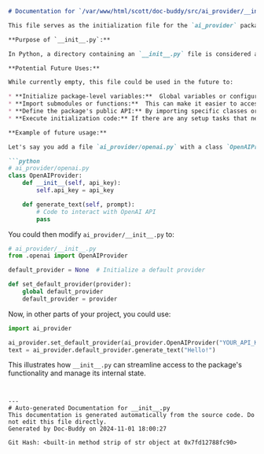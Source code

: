 ```markdown
# Documentation for `/var/www/html/scott/doc-buddy/src/ai_provider/__init__.py`

This file serves as the initialization file for the `ai_provider` package.  Currently, it appears to be a placeholder, as it doesn't contain any actual code defining functions, classes, or variables.  Its presence, however, is crucial for Python to recognize `ai_provider` as a package.

**Purpose of `__init__.py`:**

In Python, a directory containing an `__init__.py` file is considered a package. This file can be empty, but its presence signals to the Python interpreter that the directory should be treated as a collection of modules rather than just a regular directory.

**Potential Future Uses:**

While currently empty, this file could be used in the future to:

* **Initialize package-level variables:**  Global variables or configurations related to the AI provider could be defined here.
* **Import submodules or functions:**  This can make it easier to access functionality within the `ai_provider` package from external modules. For example, if you had a module `ai_provider/openai.py`, you could add `from . import openai` to this `__init__.py` file. This would allow you to use `ai_provider.openai` directly from other parts of your project.
* **Define the package's public API:** By importing specific classes or functions into the `__init__.py` namespace, you can control which parts of the package are directly accessible to users. This helps to create a clean and well-defined interface.
* **Execute initialization code:** If there are any setup tasks that need to be performed when the `ai_provider` package is imported, the code for those tasks can be placed in this file.

**Example of future usage:**

Let's say you add a file `ai_provider/openai.py` with a class `OpenAIProvider`:

```python
# ai_provider/openai.py
class OpenAIProvider:
    def __init__(self, api_key):
        self.api_key = api_key

    def generate_text(self, prompt):
        # Code to interact with OpenAI API
        pass
```

You could then modify `ai_provider/__init__.py` to:

```python
# ai_provider/__init__.py
from .openai import OpenAIProvider

default_provider = None  # Initialize a default provider

def set_default_provider(provider):
    global default_provider
    default_provider = provider
```

Now, in other parts of your project, you could use:

```python
import ai_provider

ai_provider.set_default_provider(ai_provider.OpenAIProvider("YOUR_API_KEY"))
text = ai_provider.default_provider.generate_text("Hello!")
```


This illustrates how `__init__.py` can streamline access to the package's functionality and manage its internal state.
```


---
# Auto-generated Documentation for __init__.py
This documentation is generated automatically from the source code. Do not edit this file directly.
Generated by Doc-Buddy on 2024-11-01 18:00:27

Git Hash: <built-in method strip of str object at 0x7fd12788fc90>
